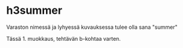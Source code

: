 # h3summer
Varaston nimessä ja lyhyessä kuvauksessa tulee olla sana "summer"

Tässä 1. muokkaus, tehtävän b-kohtaa varten.
